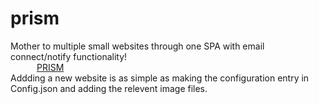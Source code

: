 # prism <br />
Mother to multiple small websites through one SPA with email connect/notify functionality! <br />
&emsp;&emsp;&emsp;[PRISM](https://prismat.azurewebsites.net/api)
<br />
Addding a new website is as simple as making the configuration entry in Config.json and adding the relevent image files.

